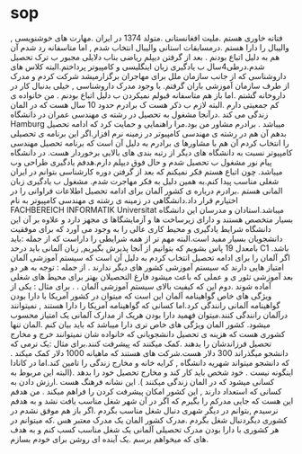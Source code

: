 # sop
فتانه خاوری هستم .ملیت افغانستانی .متولد 1374 در ایران .مهارت های خوشنویسی , والیبال را دارا هستم .درمسابقات استانی والیبال انتخاب شدم , اما متاسفانه رد شدم آن هم  به دلیل اتباع بودنم . بعد از گرفتن دیپلم ریاضی بناب دلایلی مجبور ب ترک تحصیل شدم.درطی4سال ب یادگیری زبان اینگلیسی و کامپیوتر پرداختم.البته کلاس های داروشناسی که از جانب سازمان ملل برای مهاجران  برگزارمیشد  شرکت کردم و مدرک از طرف سازمان آموزشی باران  گرفتم. با وجود مدرک داروشناسی , خیلی بدنبال کار در داروخانه گشتم .اما باز هم  متاسفانه قبولم نمیکردن  ب دلیل اتباع بودنم  . 
من خانواده ی کم جمعیتی دارم .البته لازم ب ذکر هست ک برادرم حدود  10 سال هست که در المان زندگی می کند .درآنجا مشغول به تحصیل در رشته ی مهندسی عمران در دانشگاه  Hamburg  میباشد . برادرم مشاور من بود.مرا راهنمایی و حمایت کرد که ادامه تحصیل بدهم آن هم در رشته ی مهندسی کامپیوتر در زمینه نرم افزار.اگر این برنامه ی تحصیلی را انتخاب کردم آن هم با مشاورها ی برادرم به دلیل آن است که برنامه تحصیل مهندسی کامپیوتر نسبت به دانشگاه های دیگر از رتبه بندی های بالایی برخوردار هست. در دانشگاه پیام نور مشغول ب تحصیل شدم و حال فوق دیپلم دارم.هدفم یادگیری طراحی وب میباشد.
چون اتباع هستم فکر نمیکنم که بعد از گرفتن دوره کارشناسی  بتوانم در ایران شغلی مناسب پیدا کنم.به همین دلیل به فکر مهاجرت شدم.  مشغول ب یادگیری زبان المانی هستم .برادرم درباره ی کشور آلمان برای ادامه تحصیل اطلاعات فراوانی را در اختیارم قرار داد.دانشگاهی در زمینه ی رشته ی مهندسی کامپیوتر به نام FACHBEREICH INFORMATIK Universitat  میباشد.استادان و مدرسان این دانشگاه بسیار متخصص هستند و دارای زیرساخت ها  و آزمایشگاها ی مجهز دارد و علاوه بر آن این دانشگاه شرایط یادگیری و محیط کاری عالی را به وجود می آورد که برای موفقیت دانشجویان بسیار مفید است.البته مهم تر از همه شرایطی را داراست که از جمله :باید بامعدل 19 پاس بشویم که بتوانیم از آنجا پذیرش بگیریم, زبان آلمانی باید درحد  C1 باشد.
اگر آلمان را برای ادامه تحصیل انتخاب کردم به دلیل آن است که سیستم آموزشی آلمان امتیاز هایی  دارند که سیستم آموزشی کشور های دیگر ندارند .
از جمله : توجه به هر دو بعد آموزشی تئور ی و عملی که باعث میشود فارغ التحصیلان بهتر برای محیط های شغلی آماده شوند .دوم این که کیفیت بالای سیستم آموزشی آلمان . .
 برای مثال : یکی از ویژگی های خاص گواهینامه آلمان این است که میتوان در کشور آمریکا  با دارا بودن گواهینامه آلمانی رانندگی کرد.اما کسانی که گواهینامه آمریکا را دارا هستند , نمیتوانند  درآلمان رانندگی کنند.میتوان فهمید دارا بودن هریک از مدارک آلمانی یک امتیاز محسوب میشود.
کشور المان ویژگی های خاص تری دارا میباشد که باید بیان کنم .المان تنها کشوری هست که هزینه ی تحصیل دانشجویانی که خانواده شان  نمیتوانند خرج و مخارج تحصیل فرزاندشان را بدهند .کمک میکنند که پیشرفت کنند.برای مثال :یک ترمی که دانشجو میگذراند 300 دلار هست.شرکت های هستند که ماهیانه  1000 دلار کمک میکند . که دانشجو میتواند شهریه دانشگاه , کرایه خانه و مخارج زندگی را تامین کند.اما در کانادا اینگونه نیست . خود شخص باید کار کند و مخارج تحصیل خود را بدهد .(البته این مربوط به کسانی میشود که در المان زندگی میکنند ).
این نشانه فرهنگ هست .ارزش دادن به کسانی که استعداد دارند , این کشور  امکان پیشرفت کردن را فراهم میکند  .
من هدفم این هست که جایی مدرکم را بگیرم که اگر در  آن شهر شغل مناسب یافت نشد و به هدفم نرسیدم  ,بتوانم در دیگر شهری دنبال شغل مناسب بگردم .اگر باز هم موفق نشدم در کشوری دیگردنبال شغل بگردم .مدرک کشور المان یک مدرک معتبر هس .که میتوانم در هر کشوری با دارا بودن مدرک تحصیلی آلمانی یک شغل مناسب کسب کنم و به هدف های که میخواهم برسم .یک آینده ای روشن برای خودم بسازم.     

